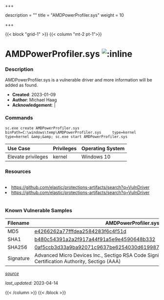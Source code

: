 +++

description = ""
title = "AMDPowerProfiler.sys"
weight = 10

+++


{{< block "grid-1" >}}
{{< column "mt-2 pt-1">}}


# AMDPowerProfiler.sys ![:inline](/images/twitter_verified.png) 


### Description

AMDPowerProfiler.sys is a vulnerable driver and more information will be added as found.

- **Created**: 2023-01-09
- **Author**: Michael Haag
- **Acknowledgement**:  | [](https://twitter.com/)

### Commands

```
sc.exe create AMDPowerProfiler.sys binPath=C:\windows\temp\AMDPowerProfiler.sys     type=kernel type=kernel &amp;&amp; sc.exe start AMDPowerProfiler.sys
```

| Use Case | Privileges | Operating System | 
|:---- | ---- | ---- |
| Elevate privileges | kernel | Windows 10 |

### Resources
<br>
<li><a href=" https://github.com/elastic/protections-artifacts/search?q=VulnDriver"> https://github.com/elastic/protections-artifacts/search?q=VulnDriver</a></li>
<li><a href="https://github.com/elastic/protections-artifacts/search?q=VulnDriver">https://github.com/elastic/protections-artifacts/search?q=VulnDriver</a></li>
<br>

### Known Vulnerable Samples

| Filename | AMDPowerProfiler.sys |
|:---- | ---- | 
| MD5 | <a href="https://www.virustotal.com/gui/file/e4266262a77fffdea2584283f6c4f51d">e4266262a77fffdea2584283f6c4f51d</a> |
| SHA1 | <a href="https://www.virustotal.com/gui/file/b480c54391a2a2f917a44f91a5e9e4590648b332">b480c54391a2a2f917a44f91a5e9e4590648b332</a> |
| SHA256 | <a href="https://www.virustotal.com/gui/file/0af5ccb3d33a9ba92071c9637be6254030d61998733a5eb3583e865e17844e05">0af5ccb3d33a9ba92071c9637be6254030d61998733a5eb3583e865e17844e05</a> |
| Signature | Advanced Micro Devices Inc., Sectigo RSA Code Signing CA, USERTrust RSA Certification Authority, Sectigo (AAA)   |


[*source*](https://github.com/magicsword-io/LOLDrivers/tree/main/yaml/amdpowerprofiler.yaml)

*last_updated:* 2023-04-14








{{< /column >}}
{{< /block >}}
